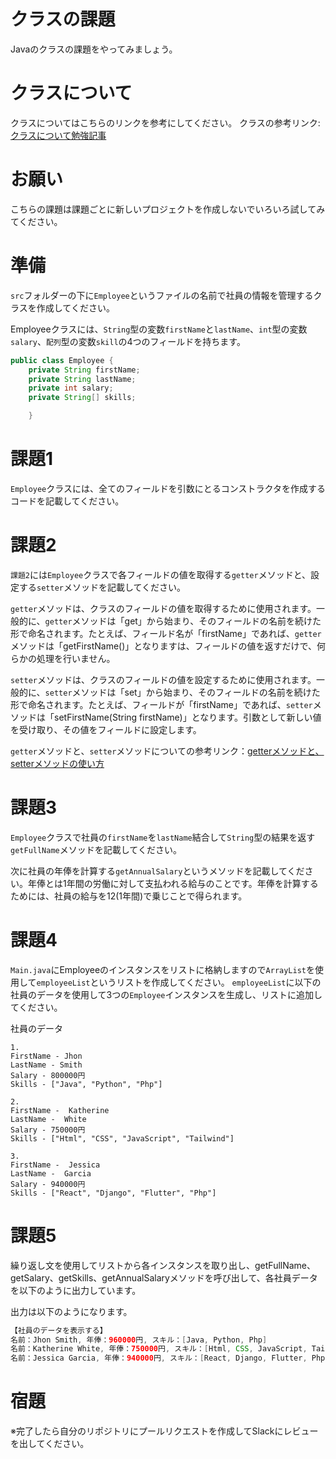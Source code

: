 # クラスの課題

Javaのクラスの課題をやってみましょう。

# クラスについて

クラスについてはこちらのリンクを参考にしてください。
クラスの参考リンク: [クラスについて勉強記事](https://github.com/reytech-co-jp/yume-project/blob/main/lessons/java/07-Java%E3%81%AE%E3%82%AF%E3%83%A9%E3%82%B9/01-Java%E3%82%AF%E3%83%A9%E3%82%B9%E3%81%AE%E5%8B%89%E5%BC%B7%E8%A8%98%E4%BA%8B.md)

# お願い

こちらの課題は課題ごとに新しいプロジェクトを作成しないでいろいろ試してみてください。

# 準備

`src`フォルダーの下に`Employee`というファイルの名前で社員の情報を管理するクラスを作成してください。

Employeeクラスには、`String`型の変数`firstName`と`lastName`、`int`型の変数`salary`、`配列`型の変数`skill`の4つのフィールドを持ちます。

```java
public class Employee {
    private String firstName;
    private String lastName;
    private int salary;
    private String[] skills;

    }
```

# 課題1

`Employee`クラスには、全てのフィールドを引数にとるコンストラクタを作成するコードを記載してください。

# 課題2

`課題2`には`Employee`クラスで各フィールドの値を取得する`getter`メソッドと、設定する`setter`メソッドを記載してください。

`getter`メソッドは、クラスのフィールドの値を取得するために使用されます。一般的に、`getter`メソッドは「get」から始まり、そのフィールドの名前を続けた形で命名されます。たとえば、フィールド名が「firstName」であれば、`getter`メソッドは「getFirstName()」となりますは、フィールドの値を返すだけで、何らかの処理を行いません。

`setter`メソッドは、クラスのフィールドの値を設定するために使用されます。一般的に、`setter`メソッドは「set」から始まり、そのフィールドの名前を続けた形で命名されます。たとえば、フィールドが「firstName」であれば、`setter`メソッドは「setFirstName(String firstName)」となります。引数として新しい値を受け取り、その値をフィールドに設定します。

`getter`メソッドと、`setter`メソッドについての参考リンク：[getterメソッドと、setterメソッドの使い方](https://kiserukun.hatenablog.com/entry/2021/07/03/120000)

# 課題3

`Employee`クラスで社員の`firstName`を`lastName`結合して`String`型の結果を返す`getFullName`メソッドを記載してください。

次に社員の年俸を計算する`getAnnualSalary`というメソッドを記載してください。年俸とは1年間の労働に対して支払われる給与のことです。年俸を計算するためには、社員の給与を12(1年間)で乗じことで得られます。

# 課題4

`Main.java`にEmployeeのインスタンスをリストに格納しますので`ArrayList`を使用して`employeeList`というリストを作成してください。
`employeeList`に以下の社員のデータを使用して3つの`Employee`インスタンスを生成し、リストに追加してください。

社員のデータ
```
1.
FirstName - Jhon 
LastName - Smith
Salary - 800000円
Skills - ["Java", "Python", "Php"]

2.
FirstName -  Katherine 
LastName -  White
Salary - 750000円
Skills - ["Html", "CSS", "JavaScript", "Tailwind"]

3.
FirstName -  Jessica  
LastName -  Garcia
Salary - 940000円
Skills - ["React", "Django", "Flutter", "Php"]
```

# 課題5

繰り返し文を使用してリストから各インスタンスを取り出し、getFullName、getSalary、getSkills、getAnnualSalaryメソッドを呼び出して、各社員データを以下のように出力しています。

出力は以下のようになります。

```java
【社員のデータを表示する】
名前：Jhon Smith, 年俸：960000円, スキル：[Java, Python, Php]
名前：Katherine White, 年俸：750000円, スキル：[Html, CSS, JavaScript, Tailwind]
名前：Jessica Garcia, 年俸：940000円, スキル：[React, Django, Flutter, Php]
```

# 宿題

※完了したら自分のリポジトリにプールリクエストを作成してSlackにレビューを出してください。
